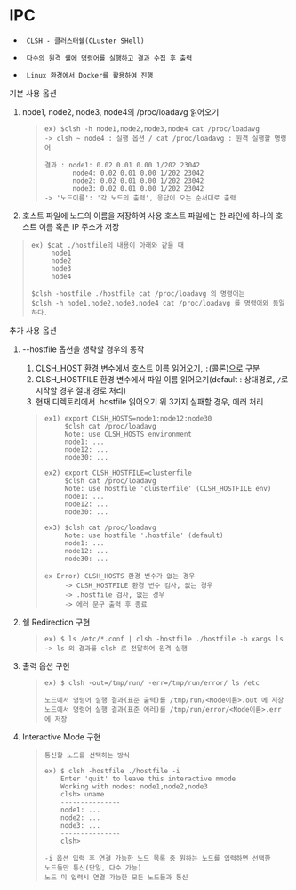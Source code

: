 # IPC

-      CLSH - 클러스터쉘(CLuster SHell)
*      다수의 원격 쉘에 명령어를 실행하고 결과 수집 후 출력
*      Linux 환경에서 Docker를 활용하여 진행

기본 사용 옵션
1. node1, node2, node3, node4의 /proc/loadavg 읽어오기
   >     ex) $clsh -h node1,node2,node3,node4 cat /proc/loadavg
   >     -> clsh ~ node4 : 실행 옵션 / cat /proc/loadavg : 원격 실행할 명령어
   > 
   >     결과 : node1: 0.02 0.01 0.00 1/202 23042
   >            node4: 0.02 0.01 0.00 1/202 23042
   >            node2: 0.02 0.01 0.00 1/202 23042
   >            node3: 0.02 0.01 0.00 1/202 23042
   >     -> '노드이름': '각 노드의 출력', 응답이 오는 순서대로 출력

2. 호스트 파일에 노드의 이름을 저장하여 사용
   호스트 파일에는 한 라인에 하나의 호스트 이름 혹은 IP 주소가 저장
  >     ex) $cat ./hostfile의 내용이 아래와 같을 때
  >          node1
  >          node2
  >          node3
  >          node4
  > 
  >     $clsh -hostfile ./hostfile cat /proc/loadavg 의 명령어는
  >     $clsh -h node1,node2,node3,node4 cat /proc/loadavg 를 명령어와 동일하다.

추가 사용 옵션
1. --hostfile 옵션을 생략할 경우의 동작
   1. CLSH_HOST 환경 변수에서 호스트 이름 읽어오기, `:`(콜론)으로 구분
   2. CLSH_HOSTFILE 환경 변수에서 파일 이름 읽어오기(default : 상대경로, `/`로 시작할 경우 절대 경로 처리)
   3. 현재 디렉토리에서 .hostfile 읽어오기
   위 3가지 실패할 경우, 에러 처리

   >     ex1) export CLSH_HOSTS=node1:node12:node30
   >          $clsh cat /proc/loadavg
   >          Note: use CLSH_HOSTS environment
   >          node1: ...
   >          node12: ...
   >          node30: ...
   > 
   >     ex2) export CLSH_HOSTFILE=clusterfile
   >          $clsh cat /proc/loadavg
   >          Note: use hostfile 'clusterfile' (CLSH_HOSTFILE env)
   >          node1: ...
   >          node12: ...
   >          node30: ...
   > 
   >     ex3) $clsh cat /proc/loadavg
   >          Note: use hostfile '.hostfile' (default)
   >          node1: ...
   >          node12: ...
   >          node30: ...
   > 
   >     ex Error) CLSH_HOSTS 환경 변수가 없는 경우
   >          -> CLSH_HOSTFILE 환경 변수 검사, 없는 경우
   >          -> .hostfile 검사, 없는 경우
   >          -> 에러 문구 출력 후 종료

2. 쉘 Redirection 구현
   >     ex) $ ls /etc/*.conf | clsh -hostfile ./hostfile -b xargs ls
   >     -> ls 의 결과를 clsh 로 전달하여 원격 실행

3. 출력 옵션 구현
   >     ex) $ clsh -out=/tmp/run/ -err=/tmp/run/error/ ls /etc
   > 
   >     노드에서 명령어 실행 결과(표준 출력)를 /tmp/run/<Node이름>.out 에 저장
   >     노드에서 명령어 실행 결과(표준 에러)를 /tmp/run/error/<Node이름>.err 에 저장

4. Interactive Mode 구현
   
   >     통신할 노드를 선택하는 방식
   > 
   >     ex) $ clsh -hostfile ./hostfile -i
   >         Enter 'quit' to leave this interactive mmode
   >         Working with nodes: node1,node2,node3
   >         clsh> uname
   >         ---------------
   >         node1: ...
   >         node2: ...
   >         node3: ...
   >         ---------------
   >         clsh>
   > 
   >     -i 옵션 입력 후 연결 가능한 노드 목록 중 원하는 노드를 입력하면 선택한
   >     노드들만 통신(단일, 다수 가능)
   >     노드 미 입력시 연결 가능한 모든 노드들과 통신

   
   
       

   
       



